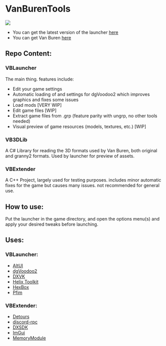 # VanBurenTools
[![](https://dyna-badge.vercel.app/api/discord-badge?guild=470671750087180289)](https://discord.gg/tzF3YFu)
- You can get the latest version of the launcher [here](https://github.com/kran27/VanBurenLauncher/raw/main/VBLauncher/bin/Release/VBLauncher.exe)
- You can get Van Buren [here](https://archive.org/details/f3demo)

## Repo Content:
### VBLauncher
The main thing. features include:
- Edit your game settings
- Automatic loading of and settings for dgVoodoo2 which improves graphics and fixes some issues
- Load mods [VERY WIP]
- Edit game files [WIP]
- Extract game files from .grp (feature parity with ungrp, no other tools needed)
- Visual preview of game resources (models, textures, etc.) [WIP]
### VB3DLib
A C# Library for reading the 3D formats used by Van Buren, both original and granny2 formats. Used by launcher for preview of assets.
### VBExtender
A C++ Project, largely used for testing purposes. includes minor automatic fixes for the game but causes many issues. not recommended for general use.

## How to use:
Put the launcher in the game directory, and open the options menu(s) and apply your desired tweaks before launching.
## Uses:
### VBLauncher:
- [AltUI](https://github.com/kran27/AltUI)
- [dgVoodoo2](http://dege.fw.hu)
- [DXVK](https://github.com/doitsujin/dxvk)
- [Helix Toolkit](https://github.com/helix-toolkit/helix-toolkit)
- [HexBox](https://sourceforge.net/projects/hexbox/)
- [Pfim](https://github.com/nickbabcock/Pfim)
### VBExtender:
- [Detours](https://github.com/microsoft/Detours)
- [discord-rpc](https://github.com/discord/discord-rpc)
- [DXSDK](https://www.microsoft.com/en-ca/download/details.aspx?id=6812)
- [ImGui](https://github.com/ocornut/imgui)
- [MemoryModule](https://github.com/fancycode/MemoryModule)

